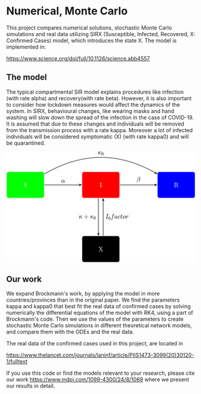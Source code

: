 # Numerical, Monte Carlo

This project compares numerical solutions, stochastic Monte Carlo simulations and real data utilizing SIRX (Susceptible, Infected, Recovered, X: Confirmed Cases) model, which introduces the state X. The model is implemented in:

https://www.science.org/doi/full/10.1126/science.abb4557

## The model 

The typical compartmental SIR model explains procedures like infection (with rate alpha) and recovery(with rate beta). However, it is also important to consider how lockdown measures would affect the dynamics of the system. In SIRX, behavioural changes, like wearing masks and hand washing will slow down the spread of the infection in the case of COVID-19. It is assumed that due to these changes and individuals will be removed from the transmission process with a rate kappa. Moreover a lot of infected individuals will be considered symptomatic (X) (with rate kappa0) and will be quarantined.

![test image 1](./images/1.jpg)

## Our work

We expand Brockmann's work, by applying the model in more countries/provinces than in the original paper. We find the parameters kappa and kappa0 that best fit the real data of confirmed cases by solving numerically the differential equations of the model with RK4, using a part of Brockmann's code. Then we use the values of the parameters to create stochastic Monte Carlo simulations in different theoretical network models, and compare them with the ODEs and the real data.

The real data of the confirmed cases used in this project, are located in

https://www.thelancet.com/journals/laninf/article/PIIS1473-3099(20)30120-1/fulltext

If you use this code or find the models relevant to your research, please cite our work https://www.mdpi.com/1099-4300/24/8/1069 where we present our results in detail.
